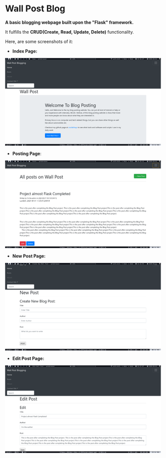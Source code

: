 # Wall Post Blog


**A basic blogging webpage built upon the "Flask" framework.**

It fulfills the **CRUD(Create, Read, Update, Delete)** functionality.

Here, are some screenshots of it:

* **Index Page:**

![index](sshots/index.png)

* **Posting Page**:

![post](sshots/post_page.png)

* **New Post Page:**

![new_post](sshots/new_post.png)

* **Edit Post Page:**

![edit_post](sshots/edit_post.png)
